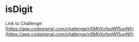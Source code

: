# isDigit

Link to Challenge: [https://app.codesignal.com/challenge/n5MhXxfpoWf5unNfj](https://app.codesignal.com/challenge/n5MhXxfpoWf5unNfj)